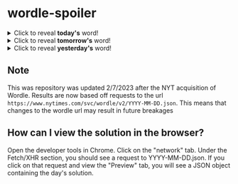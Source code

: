 # wordle-spoiler

<details>
  <summary>Click to reveal <b>today's</b> word!</summary>
  <br>
  <b> sunny </b>
</details>

<details>
  <summary>Click to reveal <b>tomorrow's</b> word!</summary>
  <br>
  <b> shunt </b>
</details>

<details>
  <summary>Click to reveal <b>yesterday's</b> word!</summary>
  <br>
  <b> crisp </b>
</details>

## Note
This was repository was updated 2/7/2023 after the NYT acquisition of Wordle. Results are now based off requests to the url `https://www.nytimes.com/svc/wordle/v2/YYYY-MM-DD.json`. This means that changes to the wordle url may result in future breakages

## How can I view the solution in the browser?
Open the developer tools in Chrome. Click on the "network" tab. Under the Fetch/XHR section, you should see a request to YYYY-MM-DD.json. If you click on that request and view the "Preview" tab, you will see a JSON object containing the day's solution.